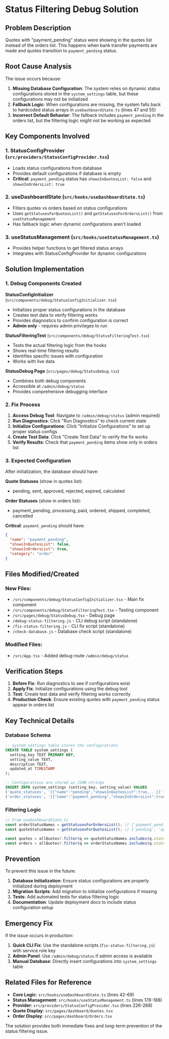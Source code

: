 # Status Filtering Debug Solution

## Problem Description

Quotes with "payment_pending" status were showing in the quotes list instead of the orders list. This happens when bank transfer payments are made and quotes transition to `payment_pending` status.

## Root Cause Analysis

The issue occurs because:

1. **Missing Database Configuration**: The system relies on dynamic status configurations stored in the `system_settings` table, but these configurations may not be initialized
2. **Fallback Logic**: When configurations are missing, the system falls back to hardcoded status arrays in `useDashboardState.ts` (lines 47 and 55)
3. **Incorrect Default Behavior**: The fallback includes `payment_pending` in the orders list, but the filtering logic might not be working as expected

## Key Components Involved

### 1. StatusConfigProvider (`src/providers/StatusConfigProvider.tsx`)
- Loads status configurations from database
- Provides default configurations if database is empty
- **Critical**: `payment_pending` status has `showsInQuotesList: false` and `showsInOrdersList: true`

### 2. useDashboardState (`src/hooks/useDashboardState.ts`)
- Filters quotes vs orders based on status configurations
- Uses `getStatusesForQuotesList()` and `getStatusesForOrdersList()` from `useStatusManagement`
- Has fallback logic when dynamic configurations aren't loaded

### 3. useStatusManagement (`src/hooks/useStatusManagement.ts`)
- Provides helper functions to get filtered status arrays
- Integrates with StatusConfigProvider for dynamic configurations

## Solution Implementation

### 1. Debug Components Created

**StatusConfigInitializer** (`src/components/debug/StatusConfigInitializer.tsx`)
- Initializes proper status configurations in the database
- Creates test data to verify filtering works
- Provides diagnostics to confirm configuration is correct
- **Admin only** - requires admin privileges to run

**StatusFilteringTest** (`src/components/debug/StatusFilteringTest.tsx`)
- Tests the actual filtering logic from the hooks
- Shows real-time filtering results
- Identifies specific issues with configuration
- Works with live data

**StatusDebug Page** (`src/pages/debug/StatusDebug.tsx`)
- Combines both debug components
- Accessible at `/admin/debug/status`
- Provides comprehensive debugging interface

### 2. Fix Process

1. **Access Debug Tool**: Navigate to `/admin/debug/status` (admin required)
2. **Run Diagnostics**: Click "Run Diagnostics" to check current state
3. **Initialize Configurations**: Click "Initialize Configurations" to set up proper status configs
4. **Create Test Data**: Click "Create Test Data" to verify the fix works
5. **Verify Results**: Check that `payment_pending` items show only in orders list

### 3. Expected Configuration

After initialization, the database should have:

**Quote Statuses** (show in quotes list):
- pending, sent, approved, rejected, expired, calculated

**Order Statuses** (show in orders list):
- payment_pending, processing, paid, ordered, shipped, completed, cancelled

**Critical**: `payment_pending` should have:
```json
{
  "name": "payment_pending",
  "showsInQuotesList": false,
  "showsInOrdersList": true,
  "category": "order"
}
```

## Files Modified/Created

### New Files:
- `/src/components/debug/StatusConfigInitializer.tsx` - Main fix component
- `/src/components/debug/StatusFilteringTest.tsx` - Testing component  
- `/src/pages/debug/StatusDebug.tsx` - Debug page
- `/debug-status-filtering.js` - CLI debug script (standalone)
- `/fix-status-filtering.js` - CLI fix script (standalone)
- `/check-database.js` - Database check script (standalone)

### Modified Files:
- `/src/App.tsx` - Added debug route `/admin/debug/status`

## Verification Steps

1. **Before Fix**: Run diagnostics to see if configurations exist
2. **Apply Fix**: Initialize configurations using the debug tool
3. **Test**: Create test data and verify filtering works correctly
4. **Production Check**: Ensure existing quotes with `payment_pending` status appear in orders list

## Key Technical Details

### Database Schema
```sql
-- system_settings table stores the configurations
CREATE TABLE system_settings (
  setting_key TEXT PRIMARY KEY,
  setting_value TEXT,
  description TEXT,
  updated_at TIMESTAMP
);

-- Configurations are stored as JSON strings
INSERT INTO system_settings (setting_key, setting_value) VALUES 
('quote_statuses', '[{"name":"pending","showsInQuotesList":true,...}]'),
('order_statuses', '[{"name":"payment_pending","showsInOrdersList":true,...}]');
```

### Filtering Logic
```typescript
// From useDashboardState.ts
const orderStatusNames = getStatusesForOrdersList(); // ['payment_pending', 'paid', ...]
const quoteStatusNames = getStatusesForQuotesList(); // ['pending', 'approved', ...]

const quotes = allQuotes?.filter(q => quoteStatusNames.includes(q.status));
const orders = allQuotes?.filter(q => orderStatusNames.includes(q.status));
```

## Prevention

To prevent this issue in the future:

1. **Database Initialization**: Ensure status configurations are properly initialized during deployment
2. **Migration Scripts**: Add migration to initialize configurations if missing
3. **Tests**: Add automated tests for status filtering logic
4. **Documentation**: Update deployment docs to include status configuration setup

## Emergency Fix

If the issue occurs in production:

1. **Quick CLI Fix**: Use the standalone scripts (`fix-status-filtering.js`) with service role key
2. **Admin Panel**: Use `/admin/debug/status` if admin access is available
3. **Manual Database**: Directly insert configurations into `system_settings` table

## Related Files for Reference

- **Core Logic**: `src/hooks/useDashboardState.ts` (lines 42-69)
- **Status Management**: `src/hooks/useStatusManagement.ts` (lines 178-188)
- **Provider**: `src/providers/StatusConfigProvider.tsx` (lines 226-268)
- **Quote Display**: `src/pages/dashboard/Quotes.tsx` 
- **Order Display**: `src/pages/dashboard/Orders.tsx`

The solution provides both immediate fixes and long-term prevention of the status filtering issue.